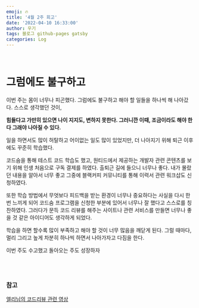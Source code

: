 ```yaml
---
emoji: 🔥
title: '4월 2주 회고'
date: '2022-04-10 16:33:00'
author: 우기
tags: 블로그 github-pages gatsby
categories: Log
---
```


<br>

# 그럼에도 불구하고

이번 주는 몸이 너무나 피곤했다. 그럼에도 불구하고 해야 할 일들을 하나씩 해 나아갔다.
스스로 생각했던 것이,

<strong>힘들다고 가만히 있으면 나이 지지도, 변하지 못한다. 그러니깐 이때, 조금이라도 해야 한다 그래야 나아질 수 있다.</strong>

일을 하면서도 많이 허탈하고 어이없는 일도 많이 있었지만, 더 나아지기 위해 퇴근 이후에도 꾸준히 학습했다.

코드숨을 통해 테스트 코드 학습도 했고, 원티드에서 제공하는 개발자 관련 콘텐츠를 보기 위해 인생 처음으로 구독 결제를 하였다. 출퇴근 길에 들으니 너무나 좋다. 내가 몰랐던 내용을 알아서 너무 좋고 그중에 블랙커피 커뮤니티를 통해 이력서 관련 워크샵도 신청하였다.

또한 학습 방법에서 무엇보다 피드백을 받는 환경이 너무나 중요하다는 사실을 다시 한번 느끼게 되어 코드숨 프로그램을 신청한 부분에 있어서 너무나 잘 했다고 스스로를 칭찬하였다. 그러다가 문득 코드 리뷰를 해주는 사이트나 관련 서비스를 만들면 너무나 좋을 것 같은 아이디어도 생각하게 되었다.

학습을 하면 할수록 많이 부족하고 해야 할 것이 너무 많음을 깨닫게 된다.
그럴 때마다, 멀리 그리고 높게 차분히 하나씩 하면서 나아가자고 다짐을 한다.

이번 주도 수고했고 돌아오는 주도 성장하자

<br>
<br>

### 참고

[엘리님의 코드리뷰 관련 영상](https://www.youtube.com/watch?v=JTEXwh4kq0k)

```toc

```
